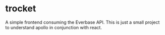 # trocket

A simple frontend consuming the Everbase API. This is just a small project to understand apollo in conjunction with react.

